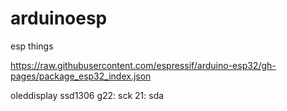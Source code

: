 # arduinoesp
esp things


https://raw.githubusercontent.com/espressif/arduino-esp32/gh-pages/package_esp32_index.json

oleddisplay
ssd1306
g22: sck
21: sda
